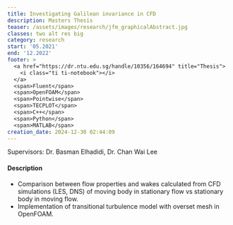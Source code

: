 ```yaml
---
title: Investigating Galilean invariance in CFD
description: Masters Thesis
teaser: /assets/images/research/jfm_graphicalAbstract.jpg
classes: two alt res big
category: research
start: '05.2021'
end: '12.2022'
footer: >
  <a href="https://dr.ntu.edu.sg/handle/10356/164694" title="Thesis">
    <i class="ti ti-notebook"></i>
  </a>
  <span>Fluent</span>
  <span>OpenFOAM</span>
  <span>Pointwise</span>
  <span>TECPLOT</span>
  <span>C++</span>
  <span>Python</span>
  <span>MATLAB</span>
creation_date: 2024-12-30 02:44:09
---
```



Supervisors: Dr. Basman Elhadidi, Dr. Chan Wai Lee

#### Description

* Comparison between flow properties and wakes calculated from CFD simulations (LES, DNS) of moving body in stationary flow vs stationary body in moving flow.
* Implementation of transitional turbulence model with overset mesh in OpenFOAM.